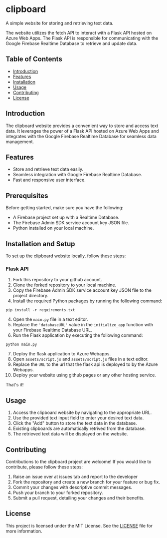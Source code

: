# clipboard

A simple website for storing and retrieving text data.

The website utilizes the fetch API to interact with a Flask API hosted on Azure Web Apps. The Flask API is responsible for communicating with the Google Firebase Realtime Database to retrieve and update data.

## Table of Contents

- [Introduction](#introduction)
- [Features](#features)
- [Installation](#installation)
- [Usage](#usage)
- [Contributing](#contributing)
- [License](#license)

## Introduction

The clipboard website provides a convenient way to store and access text data. It leverages the power of a Flask API hosted on Azure Web Apps and integrates with the Google Firebase Realtime Database for seamless data management.

## Features

- Store and retrieve text data easily.
- Seamless integration with Google Firebase Realtime Database.
- Fast and responsive user interface.

## Prerequisites

Before getting started, make sure you have the following:

- A Firebase project set up with a Realtime Database.
- The Firebase Admin SDK service account key JSON file.
- Python installed on your local machine.

## Installation and Setup

To set up the clipboard website locally, follow these steps:

### Flask API
1. Fork this repository to your github account.
1. Clone the forked repository to your local machine.
2. Copy the Firebase Admin SDK service account key JSON file to the project directory.
3. Install the required Python packages by running the following command:
```
pip install -r requirements.txt
```
4. Open the `main.py` file in a text editor.
5. Replace the `'databaseURL'` value in the `initialize_app` function with your Firebase Realtime Database URL.
6. Run the Flask application by executing the following command:
```
python main.py
```
7. Deploy the flask application to Azure Webapps.
8. Open `assets/script.js` and `assets/script.js` files in a text editor.
9. Replace the `URL` to the url that the flask api is deployed to by the Azure Webapps.
10. Deploy your website using github pages or any other hosting service.

That's it!

## Usage

1. Access the clipboard website by navigating to the appropriate URL.
2. Use the provided text input field to enter your desired text data.
3. Click the "Add" button to store the text data in the database.
4. Existing clipboards are automatically retrived from the database.
5. The retrieved text data will be displayed on the website.

## Contributing

Contributions to the clipboard project are welcome! If you would like to contribute, please follow these steps:

1. Raise an issue over at issues tab and report to the developer
2. Fork the repository and create a new branch for your feature or bug fix.
3. Commit your changes with descriptive commit messages.
4. Push your branch to your forked repository.
5. Submit a pull request, detailing your changes and their benefits.

## License

This project is licensed under the MIT License. See the [LICENSE](LICENSE) file for more information.

